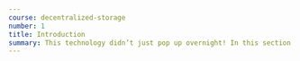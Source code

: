 ```yaml
---
course: decentralized-storage
number: 1 
title: Introduction
summary: This technology didn’t just pop up overnight! In this section we’ll cover the background of decentralized storage from torrents until now, and go through some basics terminology to get you up to speed.
---
```


